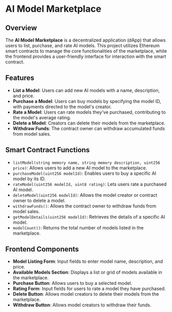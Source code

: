 # AI Model Marketplace

## Overview
The **AI Model Marketplace** is a decentralized application (dApp) that allows users to list, purchase, and rate AI models. This project utilizes Ethereum smart contracts to manage the core functionalities of the marketplace, while the frontend provides a user-friendly interface for interaction with the smart contract.

## Features
- **List a Model**: Users can add new AI models with a name, description, and price.
- **Purchase a Model**: Users can buy models by specifying the model ID, with payments directed to the model's creator.
- **Rate a Model**: Users can rate models they've purchased, contributing to the model's average rating.
- **Delete a Model**: Creators can delete their models from the marketplace.
- **Withdraw Funds**: The contract owner can withdraw accumulated funds from model sales.

## Smart Contract Functions
- `listModel(string memory name, string memory description, uint256 price)`: Allows users to add a new AI model to the marketplace.
- `purchaseModel(uint256 modelId)`: Enables users to buy a specific AI model by its ID.
- `rateModel(uint256 modelId, uint8 rating)`: Lets users rate a purchased AI model.
- `deleteModel(uint256 modelId)`: Allows the model creator or contract owner to delete a model.
- `withdrawFunds()`: Allows the contract owner to withdraw funds from model sales.
- `getModelDetails(uint256 modelId)`: Retrieves the details of a specific AI model.
- `modelCount()`: Returns the total number of models listed in the marketplace.

## Frontend Components
- **Model Listing Form**: Input fields to enter model name, description, and price.
- **Available Models Section**: Displays a list or grid of models available in the marketplace.
- **Purchase Button**: Allows users to buy a selected model.
- **Rating Form**: Input fields for users to rate a model they have purchased.
- **Delete Button**: Allows model creators to delete their models from the marketplace.
- **Withdraw Button**: Allows model creators to withdraw their funds.



